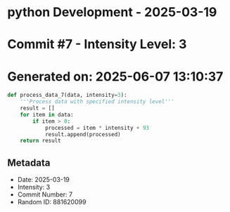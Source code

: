 ﻿# python Development - 2025-03-19
# Commit #7 - Intensity Level: 3
# Generated on: 2025-06-07 13:10:37
```python
def process_data_7(data, intensity=3):
    '''Process data with specified intensity level'''
    result = []
    for item in data:
        if item > 0:
            processed = item * intensity + 93
            result.append(processed)
    return result
```
## Metadata
- Date: 2025-03-19
- Intensity: 3
- Commit Number: 7
- Random ID: 881620099
